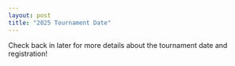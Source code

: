```yaml
---
layout: post
title: "2025 Tournament Date"
---
```


Check back in later for more details about the tournament date and registration!

<!--We are pleased to announce that the 11th annual MIT Science Olympiad Invitational Tournament will take place in-person on **Saturday, January 25th, 2025** at the MIT campus. We will be running all 23 Division C national events, including lab and engineering events. All events will be written, reviewed, and run by Science Olympiad alumni currently at MIT, national tournament event supervisors, and/or former Science Olympiad competitors from the highest level of competition. This means that coaches will not be required to write tests or otherwise volunteer at the invitational, leaving them free to focus solely on coaching their own teams.

Registration will open on **Friday, September 15th, 2023 at 6 PM ET** and will close the following **Monday, September 25th at 6 PM ET**. More details about registration will be available on our website shortly. Teams will be notified of their acceptance on Monday, October 2nd, and a public list of participating teams will be announced on Monday, October 9th.

We will guarantee acceptance of schools that meet either of the following qualifications:

- Schools that have placed Top 10 at the MIT Invitational the previous year
- Schools that have placed Top 10 at the National Tournament the previous year

All teams that do not meet the qualifications for guaranteed acceptance will have their acceptance determined by a lottery. As we continue to grow our tournament, we aim to maintain a diverse pool of competitors while also upholding the rigor of our tournament. As such, we still strongly encourage all teams to apply, especially Massachusetts teams, regardless of their reputation or experience level.

Schools that would like to bring two teams can fill out an additional question on the registration form regarding why they need to bring two teams— the answers will be reviewed to make sure as many teams are satisfied as possible.

Please do not hesitate to contact us at scioly@mit.edu if you have any questions. We look forward to the upcoming season!


![2024 Date Announcement](assets/images/2024-date-announcement.png){:class="post-image"}{:style="display:block;margin:auto;margin-top:1em;max-height:100em;max-width:30em;width:100%"}{:alt="2024 Invitational Date Announcement"}-->
